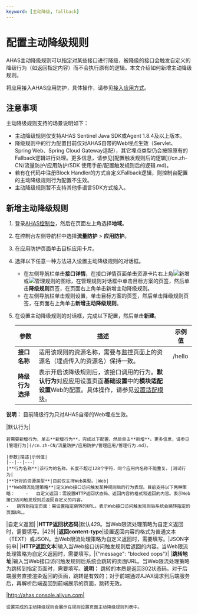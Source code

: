 ```yaml
---
keyword: [主动降级, fallback]
---
```


# 配置主动降级规则

AHAS主动降级规则可以指定对某些接口进行降级，被降级的接口会触发自定义的降级行为（如返回指定内容）而不会执行原有的逻辑。本文介绍如何新增主动降级规则。

将应用接入AHAS应用防护，具体操作，请参见[接入应用方式](/cn.zh-CN/流量防护/应用防护/接入应用/接入应用方式.md)。

## 注意事项

主动降级规则支持的场景说明如下：

-   主动降级规则仅支持AHAS Sentinel Java SDK或Agent 1.8.4及以上版本。
-   降级规则中的行为配置目前仅对AHAS自带的Web埋点生效（Servlet、Spring Web、Spring Cloud Gateway适配），其它埋点类型仍会按照原有的Fallback逻辑进行处理。更多信息，请参见[配置触发规则后的逻辑](/cn.zh-CN/流量防护/应用防护/SDK 使用手册/配置触发规则后的逻辑.md)。
-   若有在代码中注册Block Handler的方式自定义Fallback逻辑，则控制台配置的主动降级规则行为配置不生效。
-   主动降级规则暂不支持其他多语言SDK方式接入。

## 新增主动降级规则

1.  登录[AHAS控制台](https://ahas.console.aliyun.com)，然后在页面左上角选择**地域**。

2.  在控制台左侧导航栏中选择**流量防护** \> **应用防护**。

3.  在应用防护页面单击目标应用卡片。

4.  选择以下任意一种方法进入设置主动降级规则的对话框。

    -   在左侧导航栏单击**接口详情**，在接口详情页面单击资源卡片右上角![新增](https://static-aliyun-doc.oss-accelerate.aliyuncs.com/assets/img/zh-CN/0322119951/p135195.png)或![管理规则](https://static-aliyun-doc.oss-accelerate.aliyuncs.com/assets/img/zh-CN/0322119951/p135192.png)的图标，在管理规则对话框中单击目标方案的页签，然后单击**降级规则**页签，在页面右上角单击新增主动降级规则。
    -   在左侧导航栏单击规则设置，单击目标方案的页签，然后单击降级规则页签，在页面右上角单击**新增主动降级规则**。
5.  在设置主动降级规则的对话框，完成以下配置，然后单击**新建**。

    |参数|描述|示例值|
    |--|--|---|
    |**接口名称**|适用该规则的资源名称，需要与监控页面上的资源名（埋点传入的资源名）保持一致。|/hello|
    |**降级行为选择**|表示开启该降级规则后，该接口调用的行为。**默认行为**对应应用设置页面**基础设置**中的**模块适配设置**Web的配置。具体操作，请参见[设置适配模块](/cn.zh-CN/流量防护/应用防护/管理应用/应用基础设置.md)。

**说明：** 目前降级行为只对AHAS自带的Web埋点生效。

|默认行为|

    若需要新增行为，单击**新增行为**，完成以下配置，然后单击**新增**。更多信息，请参见[管理行为](/cn.zh-CN/流量防护/应用防护/管理应用/管理行为.md)。

    |参数|描述|示例值|
    |--|--|---|
    |**行为名称**|该行为的名称。长度不超过128个字符，同个应用内名称不能重复。|测试行为|
    |**针对的资源类型**|目前仅支持Web类型。|Web|
    |**Web限流处理策略**|定义Web接口访问触发某种规则后的行为表现。目前支持以下两种策略：    -   自定义返回：需设置HTTP返回状态码、返回内容的格式和返回的内容。表示Web接口访问触发规则后返回自定义的内容。
    -   跳转到指定页面：需设置指定跳转的URL。表示Web接口访问触发规则后系统会跳转指定的页面URL。
|自定义返回|
    |**HTTP返回状态码**|默认429。当Web限流处理策略为自定义返回时，需要填写。|429|
    |**返回content-type**|设置返回内容的格式为普通文本（TEXT）或JSON。当Web限流处理策略为自定义返回时，需要填写。|JSON字符串|
    |**HTTP返回文本**|输入当Web接口访问触发规则后返回的内容。当Web限流处理策略为自定义返回时，需要填写。|\{"message": "blocked oops"\}|
    |**跳转地址**|输入当Web接口访问触发规则后系统会跳转的页面URL。当Web限流处理策略为跳转到指定页面时，需要填写。**说明：** 跳转的本质是返回302状态码。对于后端服务直接渲染返回的页面，跳转是有效的；对于前端通过AJAX请求到后端服务后，再解析后端返回到前端展示的页面，跳转无效。

|http://ahas.console.aliyun.com|

    设置完成的主动降级规则会展示在规则设置页面主动降级规则列表中。


